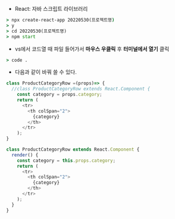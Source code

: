 - React: 자바 스크립트 라이브러리  
```cmd
> npx create-react-app 20220530(프로젝트명)
> y
> cd 20220530(프로젝트명)
> npm start
```
- vs에서 코드열 때 파일 들어가서 **마우스 우클릭** 후 **터미널에서 열기** 클릭
```cmd
> code .
```
- 다음과 같이 바꿔 쓸 수 있다.
```js
class ProductCategoryRow =(props)=> {
  //class ProductCategoryRow extends React.Component {
    const category = props.category;
    return (
      <tr>
        <th colSpan="2">
          {category}
        </th>
      </tr>
    );
}
```
```js
class ProductCategoryRow extends React.Component {
  render() {
    const category = this.props.category;
    return (
      <tr>
        <th colSpan="2">
          {category}
        </th>
      </tr>
    );
  }
}
```
